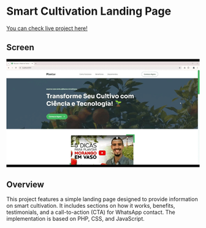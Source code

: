 # Smart Cultivation Landing Page

[You can check live project here!](https://plantar.website/)

## Screen

![Landing Page Result](https://github.com/fernandaorms/plantar-lp/blob/main/screen/Plantar-LP.gif)

## Overview

This project features a simple landing page designed to provide information on smart cultivation. It includes sections on how it works, benefits, testimonials, and a call-to-action (CTA) for WhatsApp contact. The implementation is based on PHP, CSS, and JavaScript.